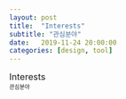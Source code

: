 ```yaml
---
layout: post
title:  "Interests"
subtitle: "관심분야"
date:   2019-11-24 20:00:00
categories: [design, tool]
---
```


<FONT SIZE="3">Interests</FONT><BR>
<FONT SIZE="1">관심분야</FONT><BR>
